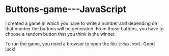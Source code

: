 # Buttons-game---JavaScript

I created a game in which you have to write a number and depending on that number the buttons will be generated. From those buttons, you have to choose a random button that you think is the winner.

To run the game, you need a browser to open the file `index.html`. Good luck!
